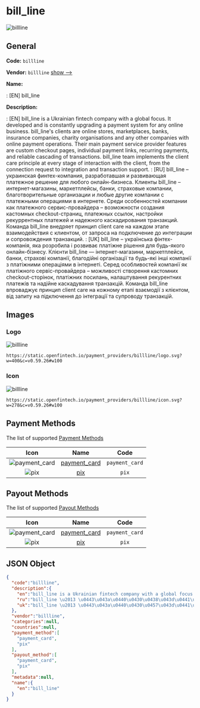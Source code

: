 
# bill_line 
![billline](https://static.openfintech.io/payment_providers/billline/logo.svg?w=400&c=v0.59.26#w100)  

## General 
 
**Code:** `billline` 
 
**Vendor:** `billline` [show -->](/vendors/billline/) 
 
**Name:** 
 
:	[EN] bill_line 
 
**Description:** 
 
: [EN] bill_line is a Ukrainian fintech company with a global focus. It developed and is constantly upgrading a payment system for any online business. bill_line's clients are online stores, marketplaces, banks, insurance companies, charity organisations and any other companies with online payment operations. Their main payment service provider features are custom checkout pages, individual payment links, recurring payments, and reliable cascading of transactions. bill_line team implements the client care principle at every stage of interaction with the client, from the connection request to integration and transaction support. 
: [RU] bill_line – украинская финтех-компания, разработавшая и развивающая платежное решение для любого онлайн-бизнеса. Клиенты bill_line – интернет-магазины, маркетплейсы, банки, страховые компании, благотворительные организации и любые другие компании с платежными операциями в интернете. Среди особенностей компании как платежного сервис-провайдера – возможности создания кастомных checkout-страниц, платежных ссылок, настройки рекуррентных платежей и надежного каскадирования транзакций. Команда bill_line внедряет принцип client care на каждом этапе взаимодействия с клиентом, от запроса на подключение до интеграции и сопровождения транзакций. 
: [UK] bill_line – українська фінтех-компанія, яка розробила і розвиває платіжне рішення для будь-якого онлайн-бізнесу. Клієнти bill_line — інтернет-магазини, маркетплейси, банки, страхові компанії, благодійні організації та будь-які інші компанії з платіжними операціями в інтернеті. Серед особливостей компанії як платіжного сервіс-провайдера – можливості створення кастомних checkout-сторінок, платіжних посилань, налаштування рекурентних платежів та надійне каскадування транзакцій. Команда bill_line впроваджує принцип client care на кожному етапі взаємодії з клієнтом, від запиту на підключення до інтеграції та супроводу транзакцій. 
 

## Images 

### Logo 
 
![billline](https://static.openfintech.io/payment_providers/billline/logo.svg?w=400&c=v0.59.26#w100)  

```
https://static.openfintech.io/payment_providers/billline/logo.svg?w=400&c=v0.59.26#w100
```  

### Icon 
 
![billline](https://static.openfintech.io/payment_providers/billline/icon.svg?w=278&c=v0.59.26#w100)  

```
https://static.openfintech.io/payment_providers/billline/icon.svg?w=278&c=v0.59.26#w100
```  

## Payment Methods 
 
The list of supported [Payment Methods](/payment-methods/) 

|Icon|Name|Code| 
|:---:|:---:|:---:| 
|![payment_card](https://static.openfintech.io/payment_methods/payment_card/icon.svg?w=278&c=v0.59.26#w100) |[payment_card](/payment-methods/payment_card/)|`payment_card`| 
|![pix](https://static.openfintech.io/payment_methods/pix/icon.svg?w=278&c=v0.59.26#w100) |[pix](/payment-methods/pix/)|`pix`| 
 

## Payout Methods 
 
The list of supported [Payout Methods](/payout-methods/) 

|Icon|Name|Code| 
|:---:|:---:|:---:| 
|![payment_card](https://static.openfintech.io/payout_methods/payment_card/icon.svg?w=278&c=v0.59.26#w40) |[payment_card](payout-methodspayment_card/)|`payment_card`| 
|![pix](https://static.openfintech.io/payout_methods/pix/icon.svg?w=278&c=v0.59.26#w40) |[pix](payout-methodspix/)|`pix`| 
 

## JSON Object 

```json
{
  "code":"billline",
  "description":{
    "en":"bill_line is a Ukrainian fintech company with a global focus. It developed and is constantly upgrading a payment system for any online business. bill_line's clients are online stores, marketplaces, banks, insurance companies, charity organisations and any other companies with online payment operations. Their main payment service provider features are custom checkout pages, individual payment links, recurring payments, and reliable cascading of transactions. bill_line team implements the client care principle at every stage of interaction with the client, from the connection request to integration and transaction support.",
    "ru":"bill_line \u2013 \u0443\u043a\u0440\u0430\u0438\u043d\u0441\u043a\u0430\u044f \u0444\u0438\u043d\u0442\u0435\u0445-\u043a\u043e\u043c\u043f\u0430\u043d\u0438\u044f, \u0440\u0430\u0437\u0440\u0430\u0431\u043e\u0442\u0430\u0432\u0448\u0430\u044f \u0438 \u0440\u0430\u0437\u0432\u0438\u0432\u0430\u044e\u0449\u0430\u044f \u043f\u043b\u0430\u0442\u0435\u0436\u043d\u043e\u0435 \u0440\u0435\u0448\u0435\u043d\u0438\u0435 \u0434\u043b\u044f \u043b\u044e\u0431\u043e\u0433\u043e \u043e\u043d\u043b\u0430\u0439\u043d-\u0431\u0438\u0437\u043d\u0435\u0441\u0430. \u041a\u043b\u0438\u0435\u043d\u0442\u044b bill_line \u2013 \u0438\u043d\u0442\u0435\u0440\u043d\u0435\u0442-\u043c\u0430\u0433\u0430\u0437\u0438\u043d\u044b, \u043c\u0430\u0440\u043a\u0435\u0442\u043f\u043b\u0435\u0439\u0441\u044b, \u0431\u0430\u043d\u043a\u0438, \u0441\u0442\u0440\u0430\u0445\u043e\u0432\u044b\u0435 \u043a\u043e\u043c\u043f\u0430\u043d\u0438\u0438, \u0431\u043b\u0430\u0433\u043e\u0442\u0432\u043e\u0440\u0438\u0442\u0435\u043b\u044c\u043d\u044b\u0435 \u043e\u0440\u0433\u0430\u043d\u0438\u0437\u0430\u0446\u0438\u0438 \u0438 \u043b\u044e\u0431\u044b\u0435 \u0434\u0440\u0443\u0433\u0438\u0435 \u043a\u043e\u043c\u043f\u0430\u043d\u0438\u0438 \u0441 \u043f\u043b\u0430\u0442\u0435\u0436\u043d\u044b\u043c\u0438 \u043e\u043f\u0435\u0440\u0430\u0446\u0438\u044f\u043c\u0438 \u0432 \u0438\u043d\u0442\u0435\u0440\u043d\u0435\u0442\u0435. \u0421\u0440\u0435\u0434\u0438 \u043e\u0441\u043e\u0431\u0435\u043d\u043d\u043e\u0441\u0442\u0435\u0439 \u043a\u043e\u043c\u043f\u0430\u043d\u0438\u0438 \u043a\u0430\u043a \u043f\u043b\u0430\u0442\u0435\u0436\u043d\u043e\u0433\u043e \u0441\u0435\u0440\u0432\u0438\u0441-\u043f\u0440\u043e\u0432\u0430\u0439\u0434\u0435\u0440\u0430 \u2013 \u0432\u043e\u0437\u043c\u043e\u0436\u043d\u043e\u0441\u0442\u0438 \u0441\u043e\u0437\u0434\u0430\u043d\u0438\u044f \u043a\u0430\u0441\u0442\u043e\u043c\u043d\u044b\u0445 checkout-\u0441\u0442\u0440\u0430\u043d\u0438\u0446, \u043f\u043b\u0430\u0442\u0435\u0436\u043d\u044b\u0445 \u0441\u0441\u044b\u043b\u043e\u043a, \u043d\u0430\u0441\u0442\u0440\u043e\u0439\u043a\u0438 \u0440\u0435\u043a\u0443\u0440\u0440\u0435\u043d\u0442\u043d\u044b\u0445 \u043f\u043b\u0430\u0442\u0435\u0436\u0435\u0439 \u0438 \u043d\u0430\u0434\u0435\u0436\u043d\u043e\u0433\u043e \u043a\u0430\u0441\u043a\u0430\u0434\u0438\u0440\u043e\u0432\u0430\u043d\u0438\u044f \u0442\u0440\u0430\u043d\u0437\u0430\u043a\u0446\u0438\u0439. \u041a\u043e\u043c\u0430\u043d\u0434\u0430 bill_line \u0432\u043d\u0435\u0434\u0440\u044f\u0435\u0442 \u043f\u0440\u0438\u043d\u0446\u0438\u043f client care \u043d\u0430 \u043a\u0430\u0436\u0434\u043e\u043c \u044d\u0442\u0430\u043f\u0435 \u0432\u0437\u0430\u0438\u043c\u043e\u0434\u0435\u0439\u0441\u0442\u0432\u0438\u044f \u0441 \u043a\u043b\u0438\u0435\u043d\u0442\u043e\u043c, \u043e\u0442 \u0437\u0430\u043f\u0440\u043e\u0441\u0430 \u043d\u0430 \u043f\u043e\u0434\u043a\u043b\u044e\u0447\u0435\u043d\u0438\u0435 \u0434\u043e \u0438\u043d\u0442\u0435\u0433\u0440\u0430\u0446\u0438\u0438 \u0438 \u0441\u043e\u043f\u0440\u043e\u0432\u043e\u0436\u0434\u0435\u043d\u0438\u044f \u0442\u0440\u0430\u043d\u0437\u0430\u043a\u0446\u0438\u0439.",
    "uk":"bill_line \u2013 \u0443\u043a\u0440\u0430\u0457\u043d\u0441\u044c\u043a\u0430 \u0444\u0456\u043d\u0442\u0435\u0445-\u043a\u043e\u043c\u043f\u0430\u043d\u0456\u044f, \u044f\u043a\u0430 \u0440\u043e\u0437\u0440\u043e\u0431\u0438\u043b\u0430 \u0456 \u0440\u043e\u0437\u0432\u0438\u0432\u0430\u0454 \u043f\u043b\u0430\u0442\u0456\u0436\u043d\u0435 \u0440\u0456\u0448\u0435\u043d\u043d\u044f \u0434\u043b\u044f \u0431\u0443\u0434\u044c-\u044f\u043a\u043e\u0433\u043e \u043e\u043d\u043b\u0430\u0439\u043d-\u0431\u0456\u0437\u043d\u0435\u0441\u0443. \u041a\u043b\u0456\u0454\u043d\u0442\u0438 bill_line \u2014 \u0456\u043d\u0442\u0435\u0440\u043d\u0435\u0442-\u043c\u0430\u0433\u0430\u0437\u0438\u043d\u0438, \u043c\u0430\u0440\u043a\u0435\u0442\u043f\u043b\u0435\u0439\u0441\u0438, \u0431\u0430\u043d\u043a\u0438, \u0441\u0442\u0440\u0430\u0445\u043e\u0432\u0456 \u043a\u043e\u043c\u043f\u0430\u043d\u0456\u0457, \u0431\u043b\u0430\u0433\u043e\u0434\u0456\u0439\u043d\u0456 \u043e\u0440\u0433\u0430\u043d\u0456\u0437\u0430\u0446\u0456\u0457 \u0442\u0430 \u0431\u0443\u0434\u044c-\u044f\u043a\u0456 \u0456\u043d\u0448\u0456 \u043a\u043e\u043c\u043f\u0430\u043d\u0456\u0457 \u0437 \u043f\u043b\u0430\u0442\u0456\u0436\u043d\u0438\u043c\u0438 \u043e\u043f\u0435\u0440\u0430\u0446\u0456\u044f\u043c\u0438 \u0432 \u0456\u043d\u0442\u0435\u0440\u043d\u0435\u0442\u0456. \u0421\u0435\u0440\u0435\u0434 \u043e\u0441\u043e\u0431\u043b\u0438\u0432\u043e\u0441\u0442\u0435\u0439 \u043a\u043e\u043c\u043f\u0430\u043d\u0456\u0457 \u044f\u043a \u043f\u043b\u0430\u0442\u0456\u0436\u043d\u043e\u0433\u043e \u0441\u0435\u0440\u0432\u0456\u0441-\u043f\u0440\u043e\u0432\u0430\u0439\u0434\u0435\u0440\u0430 \u2013 \u043c\u043e\u0436\u043b\u0438\u0432\u043e\u0441\u0442\u0456 \u0441\u0442\u0432\u043e\u0440\u0435\u043d\u043d\u044f \u043a\u0430\u0441\u0442\u043e\u043c\u043d\u0438\u0445 checkout-\u0441\u0442\u043e\u0440\u0456\u043d\u043e\u043a, \u043f\u043b\u0430\u0442\u0456\u0436\u043d\u0438\u0445 \u043f\u043e\u0441\u0438\u043b\u0430\u043d\u044c, \u043d\u0430\u043b\u0430\u0448\u0442\u0443\u0432\u0430\u043d\u043d\u044f \u0440\u0435\u043a\u0443\u0440\u0435\u043d\u0442\u043d\u0438\u0445 \u043f\u043b\u0430\u0442\u0435\u0436\u0456\u0432 \u0442\u0430 \u043d\u0430\u0434\u0456\u0439\u043d\u0435 \u043a\u0430\u0441\u043a\u0430\u0434\u0443\u0432\u0430\u043d\u043d\u044f \u0442\u0440\u0430\u043d\u0437\u0430\u043a\u0446\u0456\u0439. \u041a\u043e\u043c\u0430\u043d\u0434\u0430 bill_line \u0432\u043f\u0440\u043e\u0432\u0430\u0434\u0436\u0443\u0454 \u043f\u0440\u0438\u043d\u0446\u0438\u043f client care \u043d\u0430 \u043a\u043e\u0436\u043d\u043e\u043c\u0443 \u0435\u0442\u0430\u043f\u0456 \u0432\u0437\u0430\u0454\u043c\u043e\u0434\u0456\u0457 \u0437 \u043a\u043b\u0456\u0454\u043d\u0442\u043e\u043c, \u0432\u0456\u0434 \u0437\u0430\u043f\u0438\u0442\u0443 \u043d\u0430 \u043f\u0456\u0434\u043a\u043b\u044e\u0447\u0435\u043d\u043d\u044f \u0434\u043e \u0456\u043d\u0442\u0435\u0433\u0440\u0430\u0446\u0456\u0457 \u0442\u0430 \u0441\u0443\u043f\u0440\u043e\u0432\u043e\u0434\u0443 \u0442\u0440\u0430\u043d\u0437\u0430\u043a\u0446\u0456\u0439."
  },
  "vendor":"billline",
  "categories":null,
  "countries":null,
  "payment_method":[
    "payment_card",
    "pix"
  ],
  "payout_method":[
    "payment_card",
    "pix"
  ],
  "metadata":null,
  "name":{
    "en":"bill_line"
  }
}
```  
